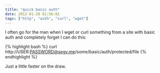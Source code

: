 ```yaml
---
title: "quick basic auth"
date: 2012-01-28 01:56:01
tags: ["http", "auth", "curl", "wget"]
---
```


<p>
I often go for the <span class="mono">man</span> when I wget or curl something from a site with basic auth and completely forget I can do this:

{% highlight bash %}
curl http://USER:PASSWORD@segv.me/some/basic/auth/protected/file
{% endhighlight %}

</p>

<p>
Just a little faster on the draw.
</p>
